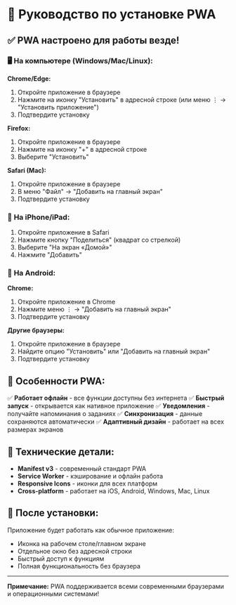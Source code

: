# 📱 Руководство по установке PWA

## ✅ PWA настроено для работы везде!

### 🖥️ **На компьютере (Windows/Mac/Linux):**

**Chrome/Edge:**
1. Откройте приложение в браузере
2. Нажмите на иконку "Установить" в адресной строке (или меню ⋮ → "Установить приложение")
3. Подтвердите установку

**Firefox:**
1. Откройте приложение в браузере
2. Нажмите на иконку "+" в адресной строке
3. Выберите "Установить"

**Safari (Mac):**
1. Откройте приложение в браузере
2. В меню "Файл" → "Добавить на главный экран"
3. Подтвердите установку

### 📱 **На iPhone/iPad:**

1. Откройте приложение в Safari
2. Нажмите кнопку "Поделиться" (квадрат со стрелкой)
3. Выберите "На экран «Домой»"
4. Нажмите "Добавить"

### 🤖 **На Android:**

**Chrome:**
1. Откройте приложение в Chrome
2. Нажмите меню ⋮ → "Добавить на главный экран"
3. Подтвердите установку

**Другие браузеры:**
1. Откройте приложение в браузере
2. Найдите опцию "Установить" или "Добавить на главный экран"
3. Подтвердите установку

## 🎯 **Особенности PWA:**

✅ **Работает офлайн** - все функции доступны без интернета
✅ **Быстрый запуск** - открывается как нативное приложение
✅ **Уведомления** - получайте напоминания о заданиях
✅ **Синхронизация** - данные сохраняются автоматически
✅ **Адаптивный дизайн** - работает на всех размерах экранов

## 🔧 **Технические детали:**

- **Manifest v3** - современный стандарт PWA
- **Service Worker** - кэширование и офлайн работа
- **Responsive Icons** - иконки для всех платформ
- **Cross-platform** - работает на iOS, Android, Windows, Mac, Linux

## 🚀 **После установки:**

Приложение будет работать как обычное приложение:
- Иконка на рабочем столе/главном экране
- Отдельное окно без адресной строки
- Быстрый доступ к функциям
- Полная функциональность без браузера

---

**Примечание:** PWA поддерживается всеми современными браузерами и операционными системами!
